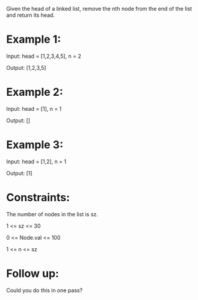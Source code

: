 Given the head of a linked list, remove the nth node from the end of the list and return its head.

 

# Example 1:


Input: head = [1,2,3,4,5], n = 2

Output: [1,2,3,5]

# Example 2:

Input: head = [1], n = 1

Output: []

# Example 3:

Input: head = [1,2], n = 1

Output: [1]
 

# Constraints:

The number of nodes in the list is sz.

1 <= sz <= 30

0 <= Node.val <= 100

1 <= n <= sz
 

# Follow up: 
Could you do this in one pass?

